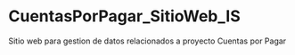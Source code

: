 # CuentasPorPagar_SitioWeb_IS
Sitio web para gestion de datos relacionados a proyecto Cuentas por Pagar
